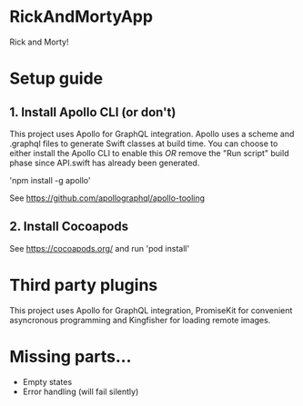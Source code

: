 # RickAndMortyApp
Rick and Morty!

# Setup guide

## 1. Install Apollo CLI (or don't)

This project uses Apollo for GraphQL integration. Apollo uses a scheme and .graphql files to generate Swift classes at build time. You can choose to either install the Apollo CLI to enable this *OR* remove the "Run script" build phase since API.swift has already been generated.

'npm install -g apollo'

See https://github.com/apollographql/apollo-tooling

## 2. Install Cocoapods

See https://cocoapods.org/
and run 'pod install'

# Third party plugins

This project uses Apollo for GraphQL integration, PromiseKit for convenient asyncronous programming and Kingfisher for loading remote images.

# Missing parts...

* Empty states
* Error handling (will fail silently)

